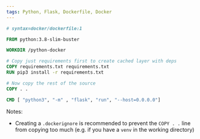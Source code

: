 ```yaml
---
tags: Python, Flask, Dockerfile, Docker
---
```


```dockerfile
# syntax=docker/dockerfile:1

FROM python:3.8-slim-buster

WORKDIR /python-docker

# Copy just requirements first to create cached layer with deps
COPY requirements.txt requirements.txt
RUN pip3 install -r requirements.txt

# Now copy the rest of the source
COPY . .

CMD [ "python3", "-m" , "flask", "run", "--host=0.0.0.0"]
```

Notes:

- Creating a `.dockerignore` is recommended to prevent the `COPY . .` line from copying too much (e.g. if you have a `venv` in the working directory)

